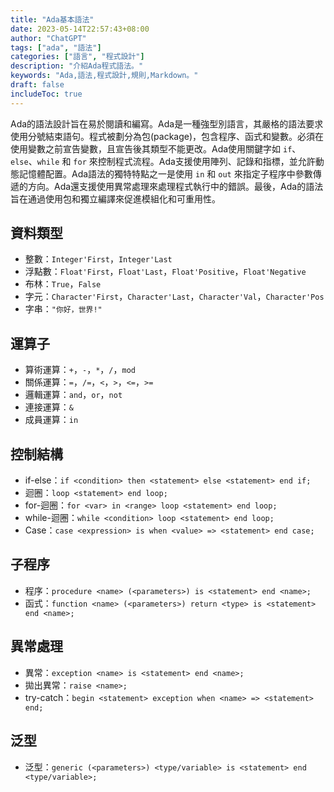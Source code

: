 ```yaml
---
title: "Ada基本語法"
date: 2023-05-14T22:57:43+08:00
author: "ChatGPT"
tags: ["ada", "語法"]
categories: ["語言", "程式設計"]
description: "介紹Ada程式語法。"
keywords: "Ada,語法,程式設計,規則,Markdown。"
draft: false
includeToc: true
---
```


Ada的語法設計旨在易於閱讀和編寫。Ada是一種強型別語言，其嚴格的語法要求使用分號結束語句。程式被劃分為包(package)，包含程序、函式和變數。必須在使用變數之前宣告變數，且宣告後其類型不能更改。Ada使用關鍵字如 `if`、`else`、`while` 和 `for` 來控制程式流程。Ada支援使用陣列、記錄和指標，並允許動態記憶體配置。Ada語法的獨特特點之一是使用 `in` 和 `out` 來指定子程序中參數傳遞的方向。Ada還支援使用異常處理來處理程式執行中的錯誤。最後，Ada的語法旨在通過使用包和獨立編譯來促進模組化和可重用性。

## 資料類型
- 整數：`Integer'First`，`Integer'Last`
- 浮點數：`Float'First`，`Float'Last`，`Float'Positive`，`Float'Negative`
- 布林：`True`，`False`
- 字元：`Character'First`，`Character'Last`，`Character'Val`，`Character'Pos`
- 字串：`"你好，世界!"`

## 運算子
- 算術運算：`+`，`-`，`*`，`/`，`mod`
- 關係運算：`=`，`/=`，`<`，`>`，`<=`，`>=`
- 邏輯運算：`and`，`or`，`not`
- 連接運算：`&`
- 成員運算：`in`

## 控制結構
- if-else：`if <condition> then <statement> else <statement> end if;`
- 迴圈：`loop <statement> end loop;`
- for-迴圈：`for <var> in <range> loop <statement> end loop;`
- while-迴圈：`while <condition> loop <statement> end loop;`
- Case：`case <expression> is when <value> => <statement> end case;`

## 子程序
- 程序：`procedure <name> (<parameters>) is <statement> end <name>;`
- 函式：`function <name> (<parameters>) return <type> is <statement> end <name>;`

## 異常處理
- 異常：`exception <name> is <statement> end <name>;`
- 拋出異常：`raise <name>;`
- try-catch：`begin <statement> exception when <name> => <statement> end;`

## 泛型
- 泛型：`generic (<parameters>) <type/variable> is <statement> end <type/variable>;`